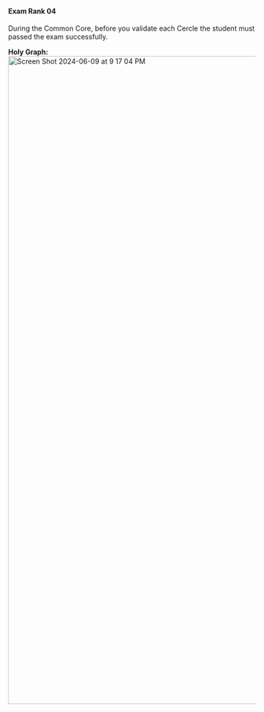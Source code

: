#### Exam Rank 04

During the Common Core, before you validate each Cercle the student must passed the exam successfully.

**Holy Graph:**
<img width="1318" alt="Screen Shot 2024-06-09 at 9 17 04 PM" src="https://github.com/YounesMoukhlij/Exam_Rank_04_42/assets/123767564/a22d8237-95a7-439f-ab98-96fea7d87634">

